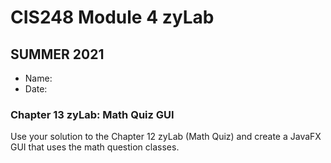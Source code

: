 # CIS248 Module 4 zyLab
## SUMMER 2021

- Name:
- Date:


### Chapter 13 zyLab: Math Quiz GUI

<p>Use your solution to the Chapter 12 zyLab (Math Quiz) and create a JavaFX GUI that uses the math question classes.</p>
